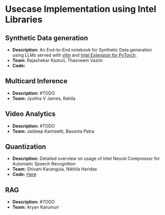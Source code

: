 # Usecase Implementation using Intel Libraries

## Synthetic Data generation

- **Description:** An End-to-End notebook for Synthetic Data generation using LLMs served with [vllm](https://docs.vllm.ai/en/latest/index.html) and [Intel Extension for PyTorch](https://intel.github.io/intel-extension-for-pytorch/index.html#introduction).
- **Team:** Rajashekar Kasturi, Thasneem Vazim
- **Code:**

## Multicard Inference

- **Description:** #TODO
- **Team:** Jyothis V James, Rahila

## Video Analytics

- **Description:** #TODO
- **Team:** Jaideep Kamisetti, Basanta Patra

## Quantization

- **Description:** Detailed overview on usage of Intel Neural Compressor for Automatic Speech Recognition
- **Team:** Shivani Karangula, Nikhila Haridas
- **Code:** [Here](./asr_quantization)

## RAG

- **Description:** #TODO
- **Team:** Aryan Karumuri
